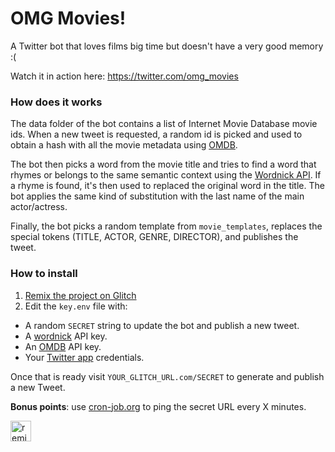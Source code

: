 OMG Movies!
=================

A Twitter bot that loves films big time but doesn't have a very good memory :( 

Watch it in action here: https://twitter.com/omg_movies

### How does it works

The data folder of the bot contains a list of Internet Movie Database movie ids. When a new tweet is requested, a random id is picked and used to obtain a hash with all the movie metadata using [OMDB](http://omdbapi.com).

The bot then picks a word from the movie title and tries to find a word that rhymes or belongs to the same semantic context using the [Wordnick API](https://developer.wordnik.com). If a rhyme is found, it's then used to replaced the original word in the title. The bot applies the same kind of substitution with the last name of the main actor/actress. 

Finally, the bot picks a random template from `movie_templates`, replaces the special tokens (TITLE, ACTOR, GENRE, DIRECTOR), and publishes the tweet.

### How to install

1. [Remix the project on Glitch](https://glitch.com/edit/#!/omg-movies)
2. Edit the `key.env` file with:
 - A random `SECRET` string to update the bot and publish a new tweet.
 - A [wordnick](https://developer.wordnik.com/) API key.
 - An [OMDB](http://omdbapi.com) API key.
 - Your [Twitter app](https://developer.twitter.com/en/apps) credentials.
 
Once that is ready visit `YOUR_GLITCH_URL.com/SECRET` to generate and publish a new Tweet.

**Bonus points**: use [cron-job.org](https://cron-job.org) to ping the secret URL every X minutes.


<a href="https://glitch.com/edit/#!/remix/omg-movies" class="Remix">
    <img src="https://cdn.glitch.com/2bdfb3f8-05ef-4035-a06e-2043962a3a13%2Fremix%402x.png?1513093958726" alt="remix button" aria-label="remix" height="33">
  </a>
